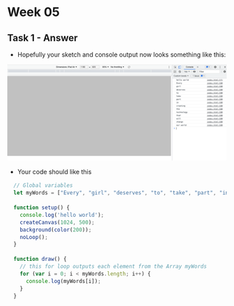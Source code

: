 # Week 05

## Task 1 - Answer

- Hopefully your sketch and console output now looks something like this:  

<p align="center">
  <img src="./images/task1.png">
</p>

- Your code should like this

```javascript
  // Global variables
  let myWords = ["Every", "girl", "deserves", "to", "take", "part", "in", "creating", "the", "technology", "that", "will", "change", "our world"];

  function setup() {
    console.log('hello world');
    createCanvas(1024, 500);
    background(color(200));
    noLoop();
  }

  function draw() {
  	// this for loop outputs each element from the Array myWords
    for (var i = 0; i < myWords.length; i++) {
      console.log(myWords[i]);
    }
  }
```
